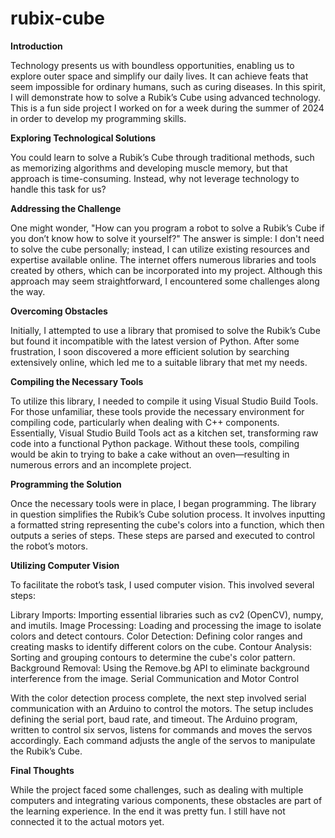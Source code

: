 # rubix-cube


**Introduction**

Technology presents us with boundless opportunities, enabling us to explore outer space and simplify our daily lives. It can achieve feats that seem impossible for ordinary humans, such as curing diseases. In this spirit, I will demonstrate how to solve a Rubik’s Cube using advanced technology. This is a fun side project I worked on for a week during the summer of 2024 in order to develop my programming skills.

**Exploring Technological Solutions**

You could learn to solve a Rubik’s Cube through traditional methods, such as memorizing algorithms and developing muscle memory, but that approach is time-consuming. Instead, why not leverage technology to handle this task for us?

**Addressing the Challenge**

One might wonder, "How can you program a robot to solve a Rubik’s Cube if you don’t know how to solve it yourself?" The answer is simple: I don't need to solve the cube personally; instead, I can utilize existing resources and expertise available online. The internet offers numerous libraries and tools created by others, which can be incorporated into my project. Although this approach may seem straightforward, I encountered some challenges along the way.

**Overcoming Obstacles**

Initially, I attempted to use a library that promised to solve the Rubik’s Cube but found it incompatible with the latest version of Python. After some frustration, I soon discovered a more efficient solution by searching extensively online, which led me to a suitable library that met my needs.

**Compiling the Necessary Tools**

To utilize this library, I needed to compile it using Visual Studio Build Tools. For those unfamiliar, these tools provide the necessary environment for compiling code, particularly when dealing with C++ components. Essentially, Visual Studio Build Tools act as a kitchen set, transforming raw code into a functional Python package. Without these tools, compiling would be akin to trying to bake a cake without an oven—resulting in numerous errors and an incomplete project.

**Programming the Solution**

Once the necessary tools were in place, I began programming. The library in question simplifies the Rubik’s Cube solution process. It involves inputting a formatted string representing the cube's colors into a function, which then outputs a series of steps. These steps are parsed and executed to control the robot’s motors.

**Utilizing Computer Vision**

To facilitate the robot’s task, I used computer vision. This involved several steps:

Library Imports: Importing essential libraries such as cv2 (OpenCV), numpy, and imutils.
Image Processing: Loading and processing the image to isolate colors and detect contours.
Color Detection: Defining color ranges and creating masks to identify different colors on the cube.
Contour Analysis: Sorting and grouping contours to determine the cube's color pattern.
Background Removal: Using the Remove.bg API to eliminate background interference from the image.
Serial Communication and Motor Control

With the color detection process complete, the next step involved serial communication with an Arduino to control the motors. The setup includes defining the serial port, baud rate, and timeout. The Arduino program, written to control six servos, listens for commands and moves the servos accordingly. Each command adjusts the angle of the servos to manipulate the Rubik’s Cube.

**Final Thoughts**

While the project faced some challenges, such as dealing with multiple computers and integrating various components, these obstacles are part of the learning experience. In the end it was pretty fun. I still have not connected it to the actual motors yet.
